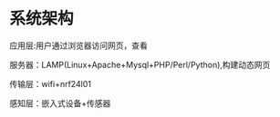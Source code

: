 # 系统架构

应用层:用户通过浏览器访问网页，查看

服务器：LAMP(Linux+Apache+Mysql+PHP/Perl/Python),构建动态网页

传输层：wifi+nrf24l01

感知层：嵌入式设备+传感器
